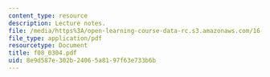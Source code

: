 ```yaml
---
content_type: resource
description: Lecture notes.
file: /media/https%3A/open-learning-course-data-rc.s3.amazonaws.com/16-01-unified-engineering-i-ii-iii-iv-fall-2005-spring-2006/8e9d587e302b24065a8197f63e733b6b_f08_0304.pdf
file_type: application/pdf
resourcetype: Document
title: f08_0304.pdf
uid: 8e9d587e-302b-2406-5a81-97f63e733b6b
---
```

